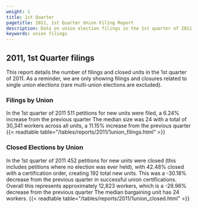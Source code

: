 ```yaml
---
weight: 1
title: 1st Quarter
pagetitle: 2011, 1st Quarter Union Filing Report
description: Data on union election filings in the 1st quarter of 2011
keywords: union filings
---
```


## 2011, 1st Quarter filings

This report details the number of filings and closed units in the 1st quarter of 2011. As a reminder, we are only showing filings and closures related to single union elections (rare multi-union elections are excluded).

### Filings by Union
In the 1st quarter of 2011 511 petitions for new units were filed, a 6.24% increase from the previous quarter The median size was 24 with a total of 30,341 workers across all units, a 11.15% increase from the previous quarter
{{< readtable table="/tables/reports/2011/1union_filings.html" >}}

### Closed Elections by Union
In the 1st quarter of 2011 452 petitions for new units were closed (this includes petitions where no election was ever held), with 42.48% closed with a certification order, creating 192 total new units. This was a -30.18% decrease from the previous quarter in successful union certifications. Overall this represents approximately 12,823 workers, which is a -28.96% decrease from the previous quarter The median bargaining unit has 24 workers.
{{< readtable table="/tables/reports/2011/1union_closed.html" >}}
